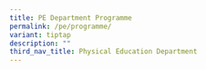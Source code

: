 ```yaml
---
title: PE Department Programme
permalink: /pe/programme/
variant: tiptap
description: ""
third_nav_title: Physical Education Department
---
```

